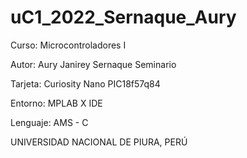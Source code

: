 # uC1_2022_Sernaque_Aury

Curso: Microcontroladores I

Autor: Aury Janirey Sernaque Seminario

Tarjeta: Curiosity Nano PIC18f57q84

Entorno: MPLAB X IDE

Lenguaje: AMS - C

UNIVERSIDAD NACIONAL DE PIURA, PERÚ